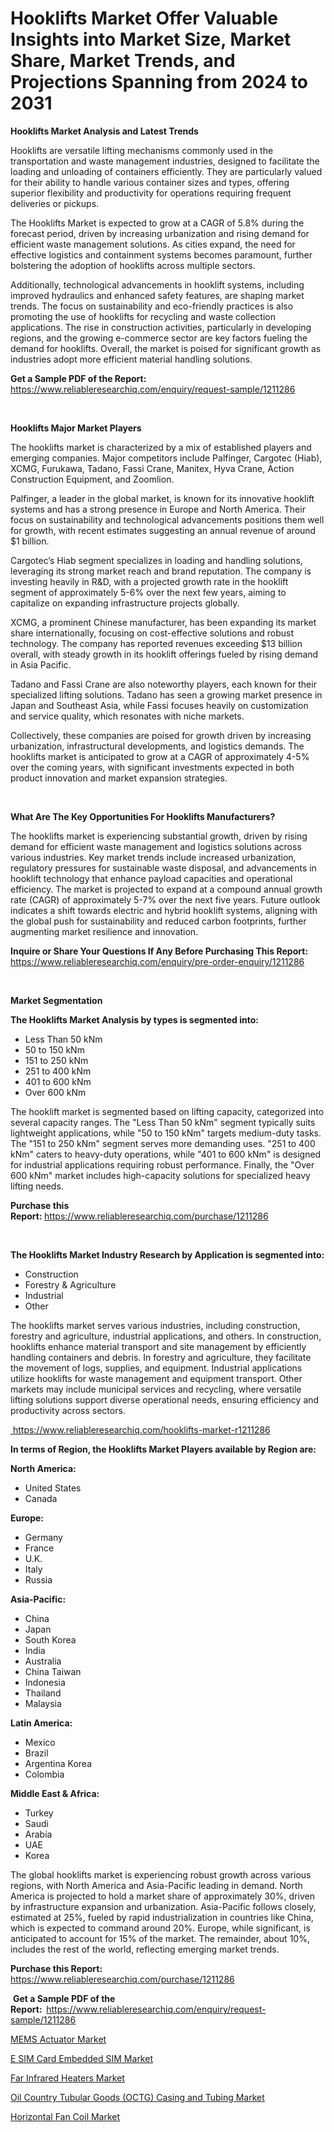 <p><h1>Hooklifts Market Offer Valuable Insights into Market Size, Market Share, Market Trends, and Projections Spanning from 2024 to 2031</h1></p><p><strong>Hooklifts Market Analysis and Latest Trends</strong></p>
<p><p>Hooklifts are versatile lifting mechanisms commonly used in the transportation and waste management industries, designed to facilitate the loading and unloading of containers efficiently. They are particularly valued for their ability to handle various container sizes and types, offering superior flexibility and productivity for operations requiring frequent deliveries or pickups.</p><p>The Hooklifts Market is expected to grow at a CAGR of 5.8% during the forecast period, driven by increasing urbanization and rising demand for efficient waste management solutions. As cities expand, the need for effective logistics and containment systems becomes paramount, further bolstering the adoption of hooklifts across multiple sectors. </p><p>Additionally, technological advancements in hooklift systems, including improved hydraulics and enhanced safety features, are shaping market trends. The focus on sustainability and eco-friendly practices is also promoting the use of hooklifts for recycling and waste collection applications. The rise in construction activities, particularly in developing regions, and the growing e-commerce sector are key factors fueling the demand for hooklifts. Overall, the market is poised for significant growth as industries adopt more efficient material handling solutions.</p></p>
<p><strong>Get a Sample PDF of the Report:&nbsp;</strong> <a href="https://www.reliableresearchiq.com/enquiry/request-sample/1211286?utm_campaign=1117&utm_medium=2&utm_source=Github&utm_content=ia&utm_term=05102024&utm_id=hooklifts">https://www.reliableresearchiq.com/enquiry/request-sample/1211286</a></p>
<p>&nbsp;</p>
<p><strong>Hooklifts Major Market Players</strong></p>
<p><p>The hooklifts market is characterized by a mix of established players and emerging companies. Major competitors include Palfinger, Cargotec (Hiab), XCMG, Furukawa, Tadano, Fassi Crane, Manitex, Hyva Crane, Action Construction Equipment, and Zoomlion.</p><p>Palfinger, a leader in the global market, is known for its innovative hooklift systems and has a strong presence in Europe and North America. Their focus on sustainability and technological advancements positions them well for growth, with recent estimates suggesting an annual revenue of around $1 billion.</p><p>Cargotec’s Hiab segment specializes in loading and handling solutions, leveraging its strong market reach and brand reputation. The company is investing heavily in R&D, with a projected growth rate in the hooklift segment of approximately 5-6% over the next few years, aiming to capitalize on expanding infrastructure projects globally.</p><p>XCMG, a prominent Chinese manufacturer, has been expanding its market share internationally, focusing on cost-effective solutions and robust technology. The company has reported revenues exceeding $13 billion overall, with steady growth in its hooklift offerings fueled by rising demand in Asia Pacific.</p><p>Tadano and Fassi Crane are also noteworthy players, each known for their specialized lifting solutions. Tadano has seen a growing market presence in Japan and Southeast Asia, while Fassi focuses heavily on customization and service quality, which resonates with niche markets.</p><p>Collectively, these companies are poised for growth driven by increasing urbanization, infrastructural developments, and logistics demands. The hooklifts market is anticipated to grow at a CAGR of approximately 4-5% over the coming years, with significant investments expected in both product innovation and market expansion strategies.</p></p>
<p>&nbsp;</p>
<p><strong>What Are The Key Opportunities For Hooklifts Manufacturers?</strong></p>
<p><p>The hooklifts market is experiencing substantial growth, driven by rising demand for efficient waste management and logistics solutions across various industries. Key market trends include increased urbanization, regulatory pressures for sustainable waste disposal, and advancements in hooklift technology that enhance payload capacities and operational efficiency. The market is projected to expand at a compound annual growth rate (CAGR) of approximately 5-7% over the next five years. Future outlook indicates a shift towards electric and hybrid hooklift systems, aligning with the global push for sustainability and reduced carbon footprints, further augmenting market resilience and innovation.</p></p>
<p><strong>Inquire or Share Your Questions If Any Before Purchasing This Report:</strong> <a href="https://www.reliableresearchiq.com/enquiry/pre-order-enquiry/1211286?utm_campaign=1117&utm_medium=2&utm_source=Github&utm_content=ia&utm_term=05102024&utm_id=hooklifts">https://www.reliableresearchiq.com/enquiry/pre-order-enquiry/1211286</a></p>
<p>&nbsp;</p>
<p><strong>Market Segmentation</strong></p>
<p><strong>The Hooklifts Market Analysis by types is segmented into:</strong></p>
<p><ul><li>Less Than 50 kNm</li><li>50 to 150 kNm</li><li>151 to 250 kNm</li><li>251 to 400 kNm</li><li>401 to 600 kNm</li><li>Over 600 kNm</li></ul></p>
<p><p>The hooklift market is segmented based on lifting capacity, categorized into several capacity ranges. The "Less Than 50 kNm" segment typically suits lightweight applications, while "50 to 150 kNm" targets medium-duty tasks. The "151 to 250 kNm" segment serves more demanding uses. "251 to 400 kNm" caters to heavy-duty operations, while "401 to 600 kNm" is designed for industrial applications requiring robust performance. Finally, the "Over 600 kNm" market includes high-capacity solutions for specialized heavy lifting needs.</p></p>
<p><strong>Purchase this Report:&nbsp;</strong><a href="https://www.reliableresearchiq.com/purchase/1211286?utm_campaign=1117&utm_medium=2&utm_source=Github&utm_content=ia&utm_term=05102024&utm_id=hooklifts">https://www.reliableresearchiq.com/purchase/1211286</a></p>
<p>&nbsp;</p>
<p><strong>The Hooklifts Market Industry Research by Application is segmented into:</strong></p>
<p><ul><li>Construction</li><li>Forestry & Agriculture</li><li>Industrial</li><li>Other</li></ul></p>
<p><p>The hooklifts market serves various industries, including construction, forestry and agriculture, industrial applications, and others. In construction, hooklifts enhance material transport and site management by efficiently handling containers and debris. In forestry and agriculture, they facilitate the movement of logs, supplies, and equipment. Industrial applications utilize hooklifts for waste management and equipment transport. Other markets may include municipal services and recycling, where versatile lifting solutions support diverse operational needs, ensuring efficiency and productivity across sectors.</p></p>
<p><a href="https://www.reliableresearchiq.com/hooklifts-market-r1211286?utm_campaign=1117&utm_medium=2&utm_source=Github&utm_content=ia&utm_term=05102024&utm_id=hooklifts">&nbsp;https://www.reliableresearchiq.com/hooklifts-market-r1211286</a></p>
<p><strong>In terms of Region, the Hooklifts Market Players available by Region are:</strong></p>
<p>
    <p> <strong> North America: </strong>
        <ul>
            <li>United States</li>
            <li>Canada</li>
        </ul>
        </p> 
    <p> <strong> Europe: </strong>
        <ul>
            <li>Germany</li>
            <li>France</li>
            <li>U.K.</li>
            <li>Italy</li>
            <li>Russia</li>
        </ul>
        </p> 
    <p> <strong> Asia-Pacific: </strong>
        <ul>
            <li>China</li>
            <li>Japan</li>
            <li>South Korea</li>
            <li>India</li>
            <li>Australia</li>
            <li>China Taiwan</li>
            <li>Indonesia</li>
            <li>Thailand</li>
            <li>Malaysia</li>
        </ul>
        </p> 
    <p> <strong> Latin America: </strong>
        <ul>
            <li>Mexico</li>
            <li>Brazil</li>
            <li>Argentina Korea</li>
            <li>Colombia</li>
        </ul>
        </p> 
    <p> <strong> Middle East & Africa: </strong>
        <ul>
            <li>Turkey</li>
            <li>Saudi</li>
            <li>Arabia</li>
            <li>UAE</li>
            <li>Korea</li>
        </ul>
    </p>
    </p>
<p><p>The global hooklifts market is experiencing robust growth across various regions, with North America and Asia-Pacific leading in demand. North America is projected to hold a market share of approximately 30%, driven by infrastructure expansion and urbanization. Asia-Pacific follows closely, estimated at 25%, fueled by rapid industrialization in countries like China, which is expected to command around 20%. Europe, while significant, is anticipated to account for 15% of the market. The remainder, about 10%, includes the rest of the world, reflecting emerging market trends.</p></p>
<p><strong>Purchase this Report: </strong><a href="https://www.reliableresearchiq.com/purchase/1211286?utm_campaign=1117&utm_medium=2&utm_source=Github&utm_content=ia&utm_term=05102024&utm_id=hooklifts">https://www.reliableresearchiq.com/purchase/1211286</a></p>
<p>&nbsp;<strong>Get a Sample PDF of the Report:&nbsp;&nbsp;</strong><a href="https://www.reliableresearchiq.com/enquiry/request-sample/1211286?utm_campaign=1117&utm_medium=2&utm_source=Github&utm_content=ia&utm_term=05102024&utm_id=hooklifts">https://www.reliableresearchiq.com/enquiry/request-sample/1211286</a></p>
<p><strong></strong></p>
<p><p><a href="https://issuu.com/reportprime-2/docs/mems-actuator-market-size-2030.pptx_004097850602f5?utm_campaign=1117&utm_medium=2&utm_source=Github&utm_content=ia&utm_term=05102024&utm_id=hooklifts">MEMS Actuator Market</a></p><p><a href="https://issuu.com/reportprime-2/docs/e-sim-card-embedded-sim-market-size_1c7f3a3a09dfe5?utm_campaign=1117&utm_medium=2&utm_source=Github&utm_content=ia&utm_term=05102024&utm_id=hooklifts">E SIM Card Embedded SIM Market</a></p><p><a href="https://www.linkedin.com/pulse/far-infrared-heaters-market-evolution-future-outlook-8zhac?utm_campaign=1117&utm_medium=2&utm_source=Github&utm_content=ia&utm_term=05102024&utm_id=hooklifts">Far Infrared Heaters Market</a></p><p><a href="https://github.com/SaraPrifti82/Market-Research-Report-List-1/blob/main/oil-country-tubular-goods-octg-casing-and-tubing-market.md?utm_campaign=1117&utm_medium=2&utm_source=Github&utm_content=ia&utm_term=05102024&utm_id=hooklifts">Oil Country Tubular Goods (OCTG) Casing and Tubing Market</a></p><p><a href="https://www.linkedin.com/pulse/pioneering-growth-analyzing-global-horizontal-fan-coil-market-jrnwe?utm_campaign=1117&utm_medium=2&utm_source=Github&utm_content=ia&utm_term=05102024&utm_id=hooklifts">Horizontal Fan Coil Market</a></p></p>